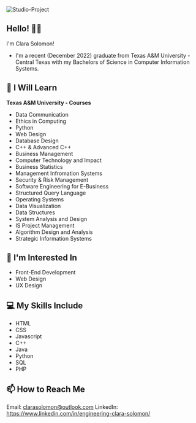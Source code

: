 ![Studio-Project](https://user-images.githubusercontent.com/108818717/177674986-69dabae8-c42a-4050-9c84-2e81f62c6a6a.jpg)

<!---
ClaraSolomon/ClaraSolomon is a ✨ special ✨ repository because its `README.md` (this file) appears on your GitHub profile.
You can click the Preview link to take a look at your changes.
--->
<h2> Hello! 👋🏾</h2>

I'm Clara Solomon!

* I'm a recent (December 2022) graduate from Texas A&M University - Central Texas with my Bachelors of Science in Computer Information Systems.

<h2> 🌱 I Will Learn </h2>

<b>Texas A&M University - Courses</b>
* Data Communication
* Ethics in Computing
* Python 
* Web Design
* Database Design
* C++ & Advanced C++
* Business Management
* Computer Technology and Impact
* Business Statistics
* Management Infromation Systems
* Security & Risk Management
* Software Engineering for E-Business
* Structured Query Language
* Operating Systems
* Data Visualization
* Data Structures
* System Analysis and Design
* IS Project Management
* Algorithm Design and Analysis
* Strategic Information Systems

<h2> 👀 I'm Interested In </h2>

* Front-End Development
* Web Design
* UX Design 

<h2> 💻 My Skills Include </h2>

* HTML
* CSS
* Javascript
* C++
* Java
* Python
* SQL
* PHP

<h2> 📫 How to Reach Me </h2>

Email: clarasolomon@outlook.com
LinkedIn: https://www.linkedin.com/in/engineering-clara-solomon/
